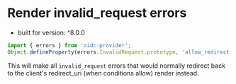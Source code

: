 # Render invalid_request errors

- built for version: ^8.0.0

```js
import { errors } from 'oidc-provider';
Object.defineProperty(errors.InvalidRequest.prototype, 'allow_redirect', { value: false });
```

This will make all `invalid_request` errors that would normally redirect back to the 
client's redirect_uri (when conditions allow) render instead.
